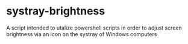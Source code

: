 # systray-brightness
A script intended to utalize powershell scripts in order to adjust screen brightness via an icon on the systray of Windows computers
